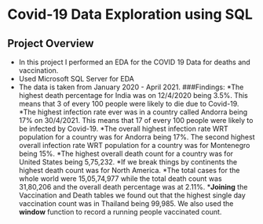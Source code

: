 # Covid-19 Data Exploration using SQL
## Project Overview
* In this project I performed an EDA for the COVID 19 Data for deaths and vaccination. 
* Used Microsoft SQL Server for EDA
* The data is taken from January 2020 - April 2021.
###Findings:
*The highest death percentage for India was on 12/4/2020 being 3.5%. This means that 3 of every 100 people were likely to die due to Covid-19.
*The highest infection rate ever was in a country called Andorra being 17% on 30/4/2021. This means that 17 of every 100 people were likely to be infected by Covid-19.
*The overall highest infection rate WRT population for a country was for Andorra being 17%. The second highest overall infection rate WRT population for a country was for Montenegro being 15%.
*The highest overall death count for a country was for United States being 5,75,232.
*If we break things by continents the highest death count was for North America.
*The total cases for the whole world were 15,05,74,977 while the total death count was 31,80,206 and the overall death percentage was at 2.11%.
***Joining** the Vaccination and Death tables we found out that the highest single day vaccination count was in Thailand being 99,985. We also used the **window** function to record a running people vaccinated count.





